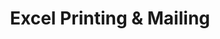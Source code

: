 ---
title: "Excel Printing & Mailing"
url: /south-holland/excel-printing-and-mailing/
shop: copyshop
---